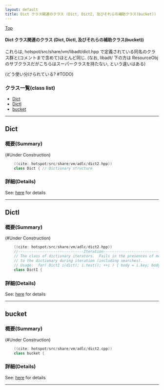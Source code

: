 ```yaml
---
layout: default
title: Dict クラス関連のクラス (Dict, DictI, 及びそれらの補助クラス(bucket))
---
```

[Top](../index.html)

#### Dict クラス関連のクラス (Dict, DictI, 及びそれらの補助クラス(bucket))

これらは, hotspot/src/share/vm/libadt/dict.hpp で定義されている同名のクラス群と(コメントまで含めて)ほとんど同じ.
(なお, libadt/ 下の方は ResourceObj のサブクラスだがこちらはスーパークラスを持たない, という違いはある)

(どう使い分けられている? #TODO)


### クラス一覧(class list)

  * [Dict](#noTWcPWKjO)
  * [DictI](#no0pjKwRKO)
  * [bucket](#nofinhlzH2)


---
## <a name="noTWcPWKjO" id="noTWcPWKjO">Dict</a>

### 概要(Summary)
(#Under Construction)


```cpp
    ((cite: hotspot/src/share/vm/adlc/dict2.hpp))
    class Dict { // Dictionary structure
```



### 詳細(Details)
See: [here](../doxygen/classDict.html) for details

---
## <a name="no0pjKwRKO" id="no0pjKwRKO">DictI</a>

### 概要(Summary)
(#Under Construction)


```cpp
    ((cite: hotspot/src/share/vm/adlc/dict2.hpp))
    //------------------------------Iteration--------------------------------------
    // The class of dictionary iterators.  Fails in the presences of modifications
    // to the dictionary during iteration (including searches).
    // Usage:  for( DictI i(dict); i.test(); ++i ) { body = i.key; body = i.value;}
    class DictI {
```



### 詳細(Details)
See: [here](../doxygen/classDictI.html) for details

---
## <a name="nofinhlzH2" id="nofinhlzH2">bucket</a>

### 概要(Summary)
(#Under Construction)


```cpp
    ((cite: hotspot/src/share/vm/adlc/dict2.cpp))
    class bucket {
```




### 詳細(Details)
See: [here](../doxygen/classbucket.html) for details

---
